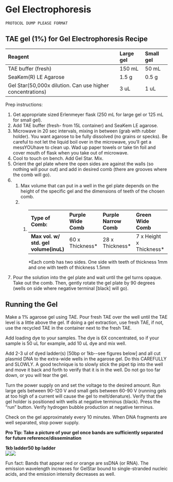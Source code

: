 # Gel Electrophoresis

`PROTOCOL DUMP PLEASE FORMAT`

## TAE gel \(1%\)  for Gel Electrophoresis Recipe

| Reagent | Large gel | Small gel |
| :--- | :--- | :--- |
| TAE buffer \(fresh\) | 150 mL | 50 mL |
| SeaKem\(R\) LE Agarose | 1.5 g | 0.5 g |
| Gel Star\(50,000x dilution. Can use higher concentrations\) | 3 uL | 1 uL |

Prep instructions:

1. Get appropriate sized Erlenmeyer flask \(250 mL for large gel or 125 mL for small gel\).
2. Add TAE buffer \(fresh- from 15L container\) and SeaKem LE agarose.
3. Microwave in 20 sec intervals, mixing in between \(grab with rubber holder\). You want agarose to be fully dissolved \(no grains or specks\). Be careful to not let the liquid boil over in the microwave, you’ll get a messYOUhave to clean up. Wad up paper towels or take tin foil and cover mouth of flask when you take out of microwave.
4. Cool to touch on bench. Add Gel Star. Mix.
5. Orient the gel plate where the open sides are against the walls \(so nothing will pour out\) and add in desired comb \(there are grooves where the comb will go\).
6. 1. Max volume that can put in a well in the gel plate depends on the height of the specific gel and the dimensions of teeth of the chosen comb. 
   2. 1. | **Type of Comb:** | Purple Wide Comb | Purple Narrow Comb | Green Wide Comb | Green Narrow Comb |
         | :--- | :--- | :--- | :--- | :--- |
         | **Max vol. w/ std. gel volume\(inuL\)** | 60 x Thickness\* | 28 x Thickness\* | 7 x Height x Thickness\* | 4 x Height x Thickness\* |

         \*Each comb has two sides. One side with teeth of thickness 1mm and one with teeth of thickness 1.5mm
7. Pour the solution into the gel plate and wait until the gel turns opaque. Take out the comb. Then, gently rotate the gel plate by 90 degrees \(wells on side where negative terminal \[black\] will go\).

## Running the Gel

Make a 1% agarose gel using TAE. Pour fresh TAE over the well until the TAE level is a little above the gel. If doing a gel extraction, use fresh TAE, if not, use the recycled TAE in the container next to the fresh TAE.

Add loading dye to your samples. The dye is 6X concentrated, so if your sample is 50 uL for example, add 10 uL dye and mix well.

Add 2-3 ul of dyed ladder\(s\) \[50bp or 1kb--see figures below\] and all cut plasmid DNA to the extra-wide wells in the agarose gel. Do this CAREFULLY and SLOWLY. A good technique is to slowly stick the pipet tip into the well and move it back and forth to verify that it is in the well. Do not go too far down, or you will tear the gel.

Turn the power supply on and set the voltage to the desired amount. Run large gels between 90-120 V and small gels between 60-90 V \(running gels at too high of a current will cause the gel to melt/denature\). Verify that the gel holder is positioned with wells at negative terminus \(black\). Press the “run” button. Verify hydrogen bubble production at negative terminus.

Check on the gel approximately every 10 minutes. When DNA fragments are well separated, stop power supply.

**Pro Tip: Take a picture of your gel once bands are sufficiently separated for future reference/dissemination**

**1kb ladder50 bp ladder**  
![](https://lh4.googleusercontent.com/qYlp2-FPD_OaA9bWgzKdexP9N_Yrc3u6vNDHD5gi4wpb5msSc0-o-ytWWtHIst4PZYkMLlyqE_70ZB4-eqKV41Ad3DZH9m2Q2s8bxA1k6VaRhm7j_O9ZR8iKUG_UG9FZpeULii42)![](https://lh5.googleusercontent.com/le0tRiyiHkA7xxGGXOsV9H3fYKhDDYM_deUhAvF9NBTCONOnjzdR36vtRl_x2SvL2NBt-BvLQBVuYph2pMtN7R64JebHpVzjRSUf-jF5wzXz828CWJb68U5OrUjF8rRxoGd-Tqm0)

Fun fact: Bands that appear red or orange are ssDNA \(or RNA\). The emission wavelength increases for GelStar bound to single-stranded nucleic acids, and the emission intensity decreases as well.

